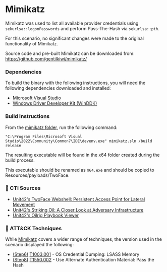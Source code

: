 # Mimikatz

Mimikatz was used to list all available provider credentials using `sekurlsa::logonPasswords` and perform Pass-The-Hash via `sekurlsa::pth`.

For this scenario, no significant changes were made to the original functionality of Mimikatz.

Source code and pre-built Mimikatz can be downloaded from: https://github.com/gentilkiwi/mimikatz/

### Dependencies

To build the binary with the following instructions, you will need the following dependencies downloaded and installed:

- [Microsoft Visual Studio](https://visualstudio.microsoft.com/downloads/)
- [Windows Driver Developer Kit (WinDDK)](http://www.microsoft.com/download/details.aspx?id=11800)

### Build Instructions

From the [mimikatz folder](mimikatz.), run the following command:

```
"C:\Program Files\Microsoft Visual Studio\2022\Community\Common7\IDE\devenv.exe" mimikatz.sln /build release
```

The resulting executable will be found in the x64 folder created during the build process.

This executable should be renamed as `m64.exe` and should be copied to Resources/payloads/TwoFace.

### :microscope: CTI Sources

- [Unit42's TwoFace Webshell: Persistent Access Point for Lateral Movement](https://unit42.paloaltonetworks.com/unit42-twoface-webshell-persistent-access-point-lateral-movement/)
- [Unit42's Striking Oil: A Closer Look at Adversary Infrastructure](https://unit42.paloaltonetworks.com/unit42-striking-oil-closer-look-adversary-infrastructure/)
- [Unit42's Oilrig Playbook Viewer](https://pan-unit42.github.io/playbook_viewer/?pb=oilrig)

### :microscope: ATT&CK Techniques

While [Mimikatz](https://attack.mitre.org/software/S0002/) covers a wider range of techniques, the version used in the scenario displayed the following:

- [(Step6)](README.md#step-6---privileged-credential-dumping) [T1003.001](https://attack.mitre.org/techniques/T1003/001/) - OS Credential Dumping: LSASS Memory
- [(Step8)](README.md#step-8---lateral-movement-to-the-sql-server) [T1550.002](https://attack.mitre.org/techniques/T1550/002/) - Use Alternate Authentication Material: Pass the Hash
